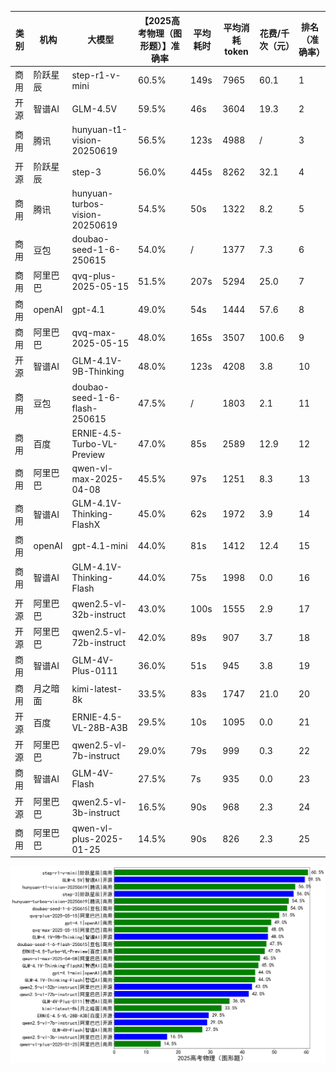 
|类别|机构|大模型|【2025高考物理（图形题）】准确率|平均耗时|平均消耗token|花费/千次（元）|排名（准确率）|
|---|---|-----|-------------------|-------|-----------|-----------|-----------|
|商用|阶跃星辰|step-r1-v-mini|60.5%|149s|7965|60.1|1|
|开源|智谱AI|GLM-4.5V|59.5%|46s|3604|19.3|2|
|商用|腾讯|hunyuan-t1-vision-20250619|56.5%|123s|4988|/|3|
|开源|阶跃星辰|step-3|56.0%|445s|8262|32.1|4|
|商用|腾讯|hunyuan-turbos-vision-20250619|54.5%|50s|1322|8.2|5|
|商用|豆包|doubao-seed-1-6-250615|54.0%|/|1377|7.3|6|
|商用|阿里巴巴|qvq-plus-2025-05-15|51.5%|207s|5294|25.0|7|
|商用|openAI|gpt-4.1|49.0%|54s|1444|57.6|8|
|商用|阿里巴巴|qvq-max-2025-05-15|48.0%|165s|3507|100.6|9|
|开源|智谱AI|GLM-4.1V-9B-Thinking|48.0%|123s|4208|3.8|10|
|商用|豆包|doubao-seed-1-6-flash-250615|47.5%|/|1803|2.1|11|
|商用|百度|ERNIE-4.5-Turbo-VL-Preview|47.0%|85s|2589|12.9|12|
|商用|阿里巴巴|qwen-vl-max-2025-04-08|45.5%|97s|1251|8.3|13|
|商用|智谱AI|GLM-4.1V-Thinking-FlashX|45.0%|62s|1972|3.9|14|
|商用|openAI|gpt-4.1-mini|44.0%|81s|1412|12.4|15|
|商用|智谱AI|GLM-4.1V-Thinking-Flash|44.0%|75s|1998|0.0|16|
|开源|阿里巴巴|qwen2.5-vl-32b-instruct|43.0%|100s|1555|2.9|17|
|开源|阿里巴巴|qwen2.5-vl-72b-instruct|42.0%|89s|907|3.7|18|
|商用|智谱AI|GLM-4V-Plus-0111|36.0%|51s|945|3.8|19|
|商用|月之暗面|kimi-latest-8k|33.5%|83s|1747|21.0|20|
|开源|百度|ERNIE-4.5-VL-28B-A3B|29.5%|10s|1095|0.0|21|
|开源|阿里巴巴|qwen2.5-vl-7b-instruct|29.0%|79s|999|0.3|22|
|商用|智谱AI|GLM-4V-Flash|27.5%|7s|935|0.0|23|
|开源|阿里巴巴|qwen2.5-vl-3b-instruct|16.5%|90s|968|2.3|24|
|商用|阿里巴巴|qwen-vl-plus-2025-01-25|14.5%|90s|826|2.3|25|


![lin](../pic/2025高考物理（图形题）.png)
